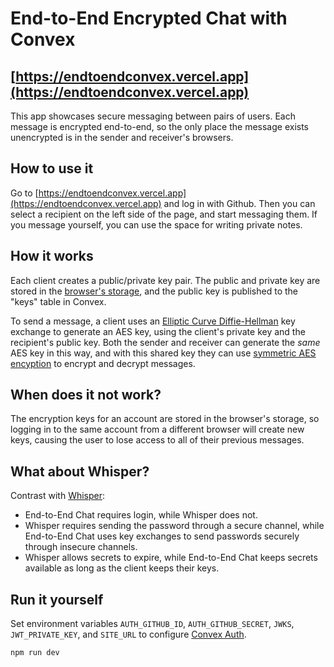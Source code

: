 # End-to-End Encrypted Chat with Convex

## [https://endtoendconvex.vercel.app](https://endtoendconvex.vercel.app)

This app showcases secure messaging between pairs of users.
Each message is encrypted end-to-end, so the only place the message exists
unencrypted is in the sender and receiver's browsers.

## How to use it

Go to [https://endtoendconvex.vercel.app](https://endtoendconvex.vercel.app)
and log in with Github. Then you can select a recipient on the left side of the
page, and start messaging them. If you message yourself, you can use the space
for writing private notes.

## How it works

Each client creates a public/private key pair. The public and private key are
stored in the
[browser's storage](https://developer.mozilla.org/en-US/docs/Web/API/IndexedDB_API),
and the public key is published to the "keys" table in Convex.

To send a message, a client uses an
[Elliptic Curve Diffie-Hellman](https://en.wikipedia.org/wiki/Elliptic-curve_Diffie%E2%80%93Hellman)
key exchange
to generate an AES key, using the client's private key and the recipient's
public key. Both the sender and receiver can generate the *same* AES key in this
way, and with this shared key they can use
[symmetric AES encyption](https://en.wikipedia.org/wiki/Advanced_Encryption_Standard)
to encrypt and decrypt messages.

## When does it not work?

The encryption keys for an account are stored in the browser's storage,
so logging in to the same account from a different browser will create new
keys, causing the user to lose access to all of their previous messages.

## What about Whisper?

Contrast with
[Whisper](https://stack.convex.dev/end-to-end-encryption-with-convex):

- End-to-End Chat requires login, while Whisper does not.
- Whisper requires sending the password through a secure channel, while End-to-End Chat uses key exchanges to send passwords securely through insecure channels.
- Whisper allows secrets to expire, while End-to-End Chat keeps secrets available as long as the client keeps their keys.

## Run it yourself

Set environment variables `AUTH_GITHUB_ID`, `AUTH_GITHUB_SECRET`, `JWKS`,
`JWT_PRIVATE_KEY`, and `SITE_URL` to configure
[Convex Auth](https://docs.convex.dev/auth/convex-auth).

```
npm run dev
```

